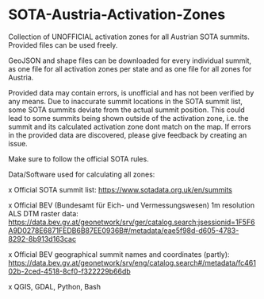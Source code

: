 # SOTA-Austria-Activation-Zones

Collection of UNOFFICIAL activation zones for all Austrian SOTA summits. Provided files can be used freely.

GeoJSON and shape files can be downloaded for every individual summit, as one file for all activation zones per state and as one file for all zones for Austria.

Provided data may contain errors, is unofficial and has not been verified by any means. Due to inaccurate summit locations in the SOTA summit list, some SOTA summits deviate from the actual summit position. This could lead to some summits being shown outside of the activation zone, i.e. the summit and its calculated activation zone dont match on the map. If errors in the provided data are discovered, please give feedback by creating an issue.

Make sure to follow the official SOTA rules. 

Data/Software used for calculating all zones:

x Official SOTA summit list: https://www.sotadata.org.uk/en/summits

x Official BEV (Bundesamt für Eich- und Vermessungswesen) 1m resolution ALS DTM raster data: https://data.bev.gv.at/geonetwork/srv/ger/catalog.search;jsessionid=1F5F6A9D0278E6871FEDB6B87EE0936B#/metadata/eae5f98d-d605-4783-8292-8b913d163cac

x Official BEV geographical summit names and coordinates (partly): https://data.bev.gv.at/geonetwork/srv/eng/catalog.search#/metadata/fc46102b-2ced-4518-8cf0-f322229b66db

x QGIS, GDAL, Python, Bash

